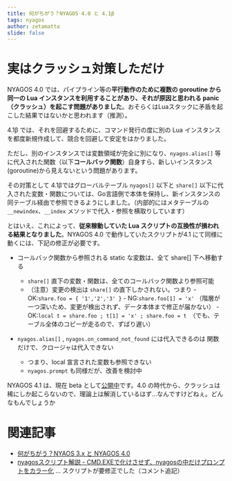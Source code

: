 ```yaml
---
title: 何がちがう？NYAGOS 4.0 と 4.1β
tags: nyagos
author: zetamatta
slide: false
---
```


# 実はクラッシュ対策しただけ

NYAGOS 4.0 では、パイプライン等の**平行動作のために複数の goroutine から同一の Lua インスタンスを利用することがあり、それが原因と思われる panic（クラッシュ）を起こす問題がありました**。おそらくはLuaスタックに矛盾を起こした結果ではないかと思われます（推測）。

4.1β では、それを回避するために、コマンド発行の度に別の Lua インスタンスを都度新規作成して、競合を回避して安定をはかりました。

ただし、別のインスタンスでは変数領域が完全に別になり、`nyagos.alias[]` 等に代入された関数（以下**コールバック関数**）自身すら、新しいインスタンス(goroutine)から見えないという問題があります。

その対策として 4.1βではグローバルテーブル `nyagos[]` 以下と `share[]` 以下に代入された変数・関数については、Go言語側で本体を保持し、新インスタンスの同テーブル経由で参照できるようにしました。（内部的にはメタテーブルの `__newindex`、`__index` メソッドで代入・参照を横取りしています）

とはいえ、これによって、**従来稼動していた Lua スクリプトの互換性が損われる結果となりました**。NYAGOS 4.0 で動作していたスクリプトが4.1 にて同様に動くには、下記の修正が必要です。

- コールバック関数から参照される static な変数は、全て share[] 下へ移動する
    - `share[]` 直下の変数・関数は、全てのコールバック関数より参照可能
    - （注意）変更の検出は `share[]` の直下しかされない。つまり
          - OK:`share.foo = { '1','2','3' }` 
          - NG:`share.foo[1] = 'x'` （階層が一つ深いため、変更が検出されず、データ本体まで修正が届かない）
          - OK:`local t = share.foo ; t[1] = 'x' ; share.foo = t `（でも、テーブル全体のコピーが走るので、ずばり遅い）

- `nyagos.alias[]` , `nyagos.on_command_not_found` には代入できるのは  関数だけで、クロージャは代入できない
    - つまり、local 宣言された変数も参照できない
    - `nyagos.prompt` も同様だが、改善を検討中

NYAGOS 4.1 は、現在 beta として[公開中](https://github.com/zetamatta/nyagos/releases/tag/4.1-beta)です。4.0 の時代から、クラッシュは稀にしか起こらないので、理論上は解消しているはず…なんですけどねぇ。どんなもんでしょうか

# 関連記事

- [何がちがう？NYAOS 3.x と NYAGOS 4.0](http://qiita.com/zetamatta/items/98cc2ac1fa1f9370667b)
- [nyagosスクリプト解説 - CMD.EXEで化けさせず、nyagosの中だけプロンプトをカラー化](http://qiita.com/zetamatta/items/c08586c85fa73c182a7a#comment-e91ff095ff6b10c3d1b9) … スクリプトが要修正でした（コメント追記）

